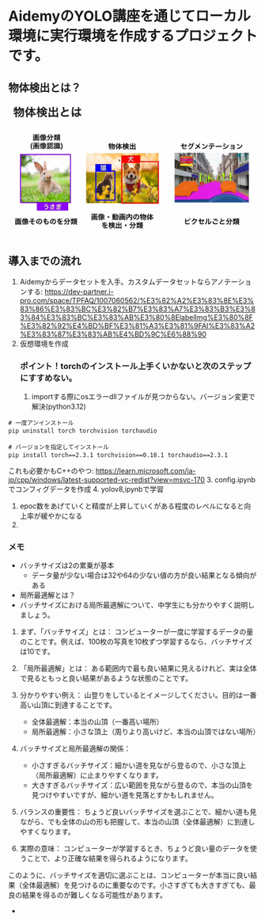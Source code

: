 # AidemyのYOLO講座を通じてローカル環境に実行環境を作成するプロジェクトです。

## 物体検出とは？
![alt text](image.png)

## 導入までの流れ
1. Aidemyからデータセットを入手。カスタムデータセットならアノテーションする: https://dev-partner.i-pro.com/space/TPFAQ/1007060562/%E3%82%A2%E3%83%8E%E3%83%86%E3%83%BC%E3%82%B7%E3%83%A7%E3%83%B3%E3%83%84%E3%83%BC%E3%83%AB%E3%80%8ElabelImg%E3%80%8F%E3%82%92%E4%BD%BF%E3%81%A3%E3%81%9FAI%E3%83%A2%E3%83%87%E3%83%AB%E4%BD%9C%E6%88%90
2. 仮想環境を作成
   ### ポイント！torchのインストール上手くいかないと次のステップにすすめない。
   1. importする際にosエラーdllファイルが見つからない。バージョン変更で解決(python3.12)
```
# 一度アンインストール
pip uninstall torch torchvision torchaudio

# バージョンを指定してインストール
pip install torch==2.3.1 torchvision==0.18.1 torchaudio==2.3.1

```
これも必要かもC++のやつ: https://learn.microsoft.com/ja-jp/cpp/windows/latest-supported-vc-redist?view=msvc-170
3. config.ipynbでコンフィグデータを作成
4. yolov8,ipynbで学習
   1. epoc数をあげていくと精度が上昇していくがある程度のレベルになると向上率が緩やかになる
5. 


### メモ
- バッチサイズは2の累乗が基本
  - データ量が少ない場合は32や64の少ない値の方が良い結果となる傾向がある
- 局所最適解とは？
- バッチサイズにおける局所最適解について、中学生にも分かりやすく説明しましょう。

1. まず、「バッチサイズ」とは：
   コンピューターが一度に学習するデータの量のことです。例えば、100枚の写真を10枚ずつ学習するなら、バッチサイズは10です。

2. 「局所最適解」とは：
   ある範囲内で最も良い結果に見えるけれど、実は全体で見るともっと良い結果があるような状態のことです。

3. 分かりやすい例え：
   山登りをしているとイメージしてください。目的は一番高い山頂に到達することです。
   - 全体最適解：本当の山頂（一番高い場所）
   - 局所最適解：小さな頂上（周りより高いけど、本当の山頂ではない場所）

4. バッチサイズと局所最適解の関係：
   - 小さすぎるバッチサイズ：細かい道を見ながら登るので、小さな頂上（局所最適解）に止まりやすくなります。
   - 大きすぎるバッチサイズ：広い範囲を見ながら登るので、本当の山頂を見つけやすいですが、細かい道を見落とすかもしれません。

5. バランスの重要性：
   ちょうど良いバッチサイズを選ぶことで、細かい道も見ながら、でも全体の山の形も把握して、本当の山頂（全体最適解）に到達しやすくなります。

6. 実際の意味：
   コンピューターが学習するとき、ちょうど良い量のデータを使うことで、より正確な結果を得られるようになります。

このように、バッチサイズを適切に選ぶことは、コンピューターが本当に良い結果（全体最適解）を見つけるのに重要なのです。小さすぎても大きすぎても、最良の結果を得るのが難しくなる可能性があります。

- 